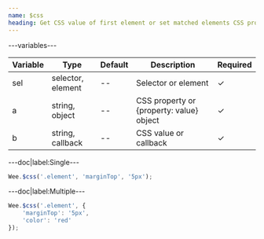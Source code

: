 ```yaml
---
name: $css
heading: Get CSS value of first element or set matched elements CSS property with specified value
---
```


---variables---

| Variable | Type              | Default | Description                              | Required |
| -------- | ----------------- | ------- | ---------------------------------------- | -------- |
| sel      | selector, element | --      | Selector or element                      | &#10003; |
| a        | string, object    | --      | CSS property or {property: value} object | &#10003; |
| b        | string, callback  | --      | CSS value or callback                    | &#10003; |

---doc|label:Single---

```javascript
Wee.$css('.element', 'marginTop', '5px');
```

---doc|label:Multiple---

```javascript
Wee.$css('.element', {
	'marginTop': '5px',
	'color': 'red'
});
```